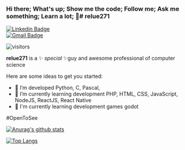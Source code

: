 ### Hi there;   What's up;   Show me the code;   Follow me;   Ask me something;   Learn a lot; 👋# relue271

[![Linkedin Badge](https://img.shields.io/badge/-relue271-38BDAE?style=flat-square&logo=Linkedin&logoColor=white&link=https://www.https://www.linkedin.com/in/euler-gon%C3%A7alves-52a10558/)](https://www.linkedin.com/in/euler-gonçalves-52a10558/)  
[![Gmail Badge](https://img.shields.io/badge/relue271-38BDAE?style=flat-square&logo=Gmail&logoColor=white&link=mailto:goncalves.euler@gmail.com)](mailto:goncalves.euler@gmail.com)

![visitors](https://visitor-badge.glitch.me/badge?page_id=relue271)


**relue271** is a ✨ _special_ ✨guy and awesome professional of computer science

Here are some ideas to get you started:

- 🌱 I’m developed Python, C, Pascal,
- 🌱 I’m currently learning development PHP, HTML, CSS, JavaScript, NodeJS, ReactJS, React Native
- 🌱 I'm currently learning development games godot

 #OpenToSee

[![Anurag's github stats](https://github-readme-stats.vercel.app/api?username=relue271&count_private=true&show_icons=true&theme=tokyonight&include_all_commits=true)](https://github.com/anuraghazra/github-readme-stats)



[![Top Langs](https://github-readme-stats.vercel.app/api/top-langs/?username=relue271&layout=compact&theme=tokyonight)](https://github.com/anuraghazra/github-readme-stats)


<!-- 

React, HTML, CSS,

- 🔭 I’m currently working on ...
- 👯 I’m looking to collaborate on ...
- 🤔 I’m looking for help with ...
- 💬 Ask me about program languages and games
- 📫 How to reach me: ...
- 😄 Pronouns: ...
- ⚡ Fun fact: ...
- I want to develop: ...


https://sites.google.com/view/eulergustavogoncalves/home
https://relue271.blogspot.com/



-->
